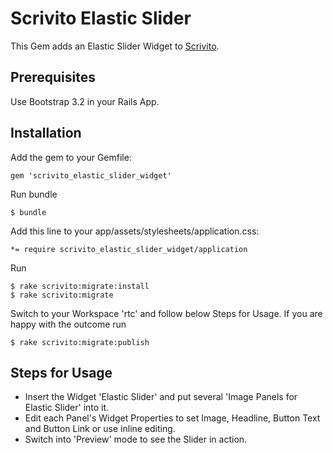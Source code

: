 # Scrivito Elastic Slider

This Gem adds an Elastic Slider Widget to [Scrivito](http://scrivito.com).

## Prerequisites

Use Bootstrap 3.2 in your Rails App.

## Installation

Add the gem to your Gemfile:

    gem 'scrivito_elastic_slider_widget'

Run bundle

    $ bundle

Add this line to your app/assets/stylesheets/application.css:

    *= require scrivito_elastic_slider_widget/application

Run

    $ rake scrivito:migrate:install
    $ rake scrivito:migrate

Switch to your Workspace 'rtc' and follow below Steps for Usage. If you are happy with the outcome run

    $ rake scrivito:migrate:publish


## Steps for Usage

- Insert the Widget 'Elastic Slider' and put several 'Image Panels for Elastic Slider' into it. 
- Edit each Panel's Widget Properties to set Image, Headline, Button Text and Button Link or use inline editing.
- Switch into 'Preview' mode to see the Slider in action.

